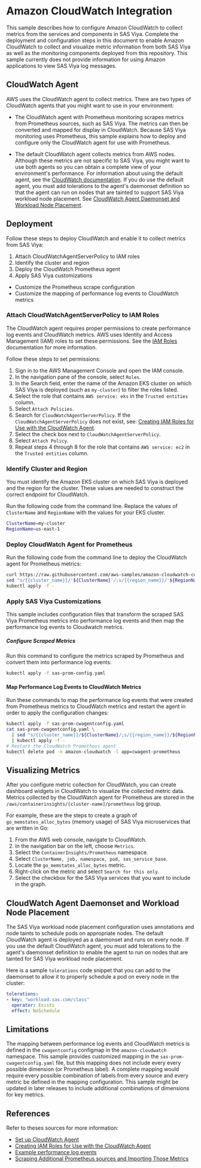 # Amazon CloudWatch Integration

This sample describes how to configure Amazon CloudWatch to collect metrics
from the services and components in SAS Viya. Complete the deployment
and configuration steps in this document to enable Amazon CloudWatch to collect and
visualize metric information from both SAS Viya as well as the monitoring components deployed from this repository. This sample currently does not provide information for using Amazon applications to view SAS Viya log messages.

## CloudWatch Agent

AWS uses the CloudWatch agent to collect metrics. There are two types of CloudWatch agents that you might want to use in your environment:

- The CloudWatch agent with Prometheus monitoring scrapes metrics from Prometheus sources, such as SAS Viya. The metrics can then be converted and mapped for display in CloudWatch. Because SAS Viya monitoring uses Prometheus, this sample explains how to deploy and configure only the CloudWatch agent for use with Prometheus. 

- The default CloudWatch agent collects metrics from AWS nodes. Although these metrics are not specific to SAS Viya, you might want to use both agents so you can obtain a complete view of your environment's performance. For information about using the default agent, see the 
[CloudWatch documentation](https://docs.aws.amazon.com/AmazonCloudWatch/latest/monitoring/Install-CloudWatch-Agent.html). If you do use the default agent, you must add tolerations to the
agent's daemonset definition so that the agent can run on nodes that are tainted to support SAS Viya workload node placement. See [CloudWatch Agent Daemonset and Workload Node Placement](#wnp_tolerations).

## Deployment

Follow these steps to deploy CloudWatch and enable it to collect metrics from SAS Viya:

1. Attach CloudWatchAgentServerPolicy to IAM roles
2. Identify the cluster and region
3. Deploy the CloudWatch Prometheus agent
4. Apply SAS Viya customizations
  * Customize the Prometheus scrape configuration
  * Customize the mapping of performance log events to CloudWatch metrics

### Attach CloudWatchAgentServerPolicy to IAM Roles

The CloudWatch agent requires proper permissions to create performance log
events and CloudWatch metrics. AWS uses Identity and Access Management (IAM) roles to set these permissions. See the [IAM Roles](https://docs.aws.amazon.com/IAM/latest/UserGuide/id_roles.html)
documentation for more information.

Follow these steps to set permissions:

1. Sign in to the AWS Management Console and open the IAM console.
2. In the navigation pane of the console, select `Roles`.
3. In the Search field, enter the name of the Amazon EKS cluster on which SAS Viya is deployed (such as `my-cluster`) to filter the roles listed.
4. Select the role that contains `AWS service: eks` in the `Trusted entities` column.
5. Select `Attach Policies`.
6. Search for `CloudWatchAgentServerPolicy`. If the `CloudWatchAgentServerPolicy` does not exist, see:
[Creating IAM Roles for Use with the CloudWatch Agent](https://docs.aws.amazon.com/AmazonCloudWatch/latest/monitoring/create-iam-roles-for-cloudwatch-agent-commandline.html).
7. Select the check box next to `CloudWatchAgentServerPolicy`.
8. Select `Attach Policy`.
9. Repeat steps 4 through 8 for the role that contains `AWS service: ec2` in the `Trusted entities` column.  

### Identify Cluster and Region

You must identify the Amazon EKS cluster on which SAS Viya is deployed and the region for the cluster. These values are needed to construct the correct endpoint for CloudWatch.

Run the following code from the command line. Replace the
values of `ClusterName` and `RegionName` with the values for your EKS cluster.

```bash
ClusterName=my-cluster
RegionName=us-east-1
```

### Deploy CloudWatch Agent for Prometheus

Run the following code from the command line to deploy the CloudWatch agent for Prometheus metrics:

```bash
curl https://raw.githubusercontent.com/aws-samples/amazon-cloudwatch-container-insights/latest/k8s-deployment-manifest-templates/deployment-mode/service/cwagent-prometheus/prometheus-k8s.yaml | 
sed "s/{{cluster_name}}/'${ClusterName}'/;s/{{region_name}}/'${RegionName}'/" | 
kubectl apply -f -
```

### Apply SAS Viya Customizations

This sample includes configuration files that transform the scraped SAS Viya Prometheus metrics into performance log events and then map the performance log events to Cloudwatch metrics.

##### Configure Scraped Metrics

Run this command to configure the metrics scraped by Prometheus and convert them into performance log events:

```bash
kubectl apply -f sas-prom-config.yaml
```
#### Map Performance Log Events to CloudWatch Metrics

Run these commands to map the performance log events that were created from Prometheus metrics to CloudWatch metrics and restart the agent in order to apply the configuration changes:

```bash
kubectl apply -f sas-prom-cwagentconfig.yaml
cat sas-prom-cwagentconfig.yaml \
  | sed "s/{{cluster_name}}/${ClusterName}/;s/{{region_name}}/${RegionName}/" \
  | kubectl apply -f -
# Restart the CloudWatch Prometheus agent
kubectl delete pod -n amazon-cloudwatch -l app=cwagent-prometheus
```

## Visualizing Metrics

After you configure metric collection for CloudWatch, you can create dashboard widgets in CloudWatch to visualize the collected metric data. Metrics collected by the CloudWatch agent for Prometheus are stored in the
`/aws/containerinsights/[cluster-name]/prometheus` log group.

For example, these are the steps to create a graph of `go_memstates_alloc_bytes`
(memory usage) of SAS Viya microservices that are written in Go:

1. From the AWS web console, navigate to CloudWatch.
2. In the navigation bar on the left, choose `Metrics`.
3. Select the `ContainerInsights/Prometheus` namespace.
4. Select `ClusterName, job, namespace, pod, sas_service_base`.
5. Locate the `go_memstates_alloc_bytes` metric.
6. Right-click on the metric and select `Search for this only`.
7. Select the checkbox for the SAS Viya services that you want to include in the graph.

## CloudWatch Agent Daemonset and Workload Node Placement<a name=wnp_tolerations></a>

The SAS Viya workload node placement configuration uses annotations and node taints
to schedule pods on appropriate nodes. The default CloudWatch agent is deployed
as a daemonset and runs on every node. If you use the default CloudWatch agent, you must add tolerations to the agent's daemonset definition to enable the agent to run on nodes that are tainted for SAS Viya workload node placement.

Here is a sample `tolerations` code snippet that you can add to the daemonset to
allow it to properly schedule a pod on every node in the cluster:

```yaml
tolerations:
- key: "workload.sas.com/class"
  operator: Exists
  effect: NoSchedule
```

## Limitations

The mapping between performance log events and CloudWatch metrics is defined
in the `cwagentconfig` configmap in the `amazon-cloudwatch` namespace. This sample provides 
customized mapping in the `sas-prom-cwagentconfig.yaml` file, but this mapping does not include every every possible dimension (or Prometheus label). A complete mapping would require every possible combination of labels from every source and every metric be defined in the mapping configuration. This sample might be updated in later releases to include additional combinations of dimensions for key metrics.

## References

Refer to theses sources for more information:

* [Set up CloudWatch Agent](https://docs.aws.amazon.com/AmazonCloudWatch/latest/monitoring/ContainerInsights-Prometheus-Setup.html)
* [Creating IAM Roles for Use with the CloudWatch Agent](https://docs.aws.amazon.com/AmazonCloudWatch/latest/monitoring/create-iam-roles-for-cloudwatch-agent-commandline.html)
* [Example performance log events](https://docs.aws.amazon.com/AmazonCloudWatch/latest/monitoring/Container-Insights-reference-performance-logs-EKS.html)
* [Scraping Additional Prometheus sources and Importing Those Metrics](https://docs.aws.amazon.com/AmazonCloudWatch/latest/monitoring/ContainerInsights-Prometheus-Setup-configure-ECS.html)
